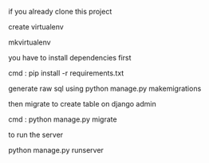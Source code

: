 if you already clone this project

create virtualenv

mkvirtualenv

you have to install dependencies first

cmd : pip install -r requirements.txt

generate raw sql using python manage.py makemigrations

then migrate to create table on django admin 

cmd : python manage.py migrate

to run the server 

python manage.py runserver

